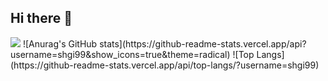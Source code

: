 ## Hi there 👋
<img src="https://capsule-render.vercel.app/api?type=wave&color=random&height=300&section=header&text=SEOL's%20Github&fontSize=90" />
![Anurag's GitHub stats](https://github-readme-stats.vercel.app/api?username=shgi99&show_icons=true&theme=radical)
![Top Langs](https://github-readme-stats.vercel.app/api/top-langs/?username=shgi99)

